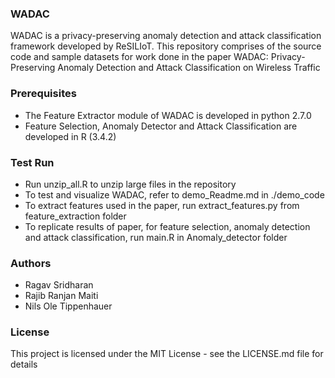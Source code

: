 ### WADAC

WADAC is a privacy-preserving anomaly detection and attack classification framework developed by ReSILIoT. This repository comprises of the source code and sample datasets for work done in the paper  WADAC: Privacy-Preserving Anomaly Detection and Attack Classification on Wireless Traffic 


### Prerequisites

- The Feature Extractor module of WADAC is developed in python 2.7.0
- Feature Selection, Anomaly Detector and Attack Classification are developed in R (3.4.2)
  

### Test Run

- Run unzip_all.R to unzip large files in the repository
- To test and visualize WADAC, refer to demo_Readme.md in ./demo_code
- To extract features used in the paper, run extract_features.py from feature_extraction folder
- To replicate results of paper, for feature selection, anomaly detection and attack classification, run main.R in Anomaly_detector folder


### Authors

- Ragav Sridharan 
- Rajib Ranjan Maiti 
- Nils Ole Tippenhauer
  

### License

This project is licensed under the MIT License - see the LICENSE.md file for details
